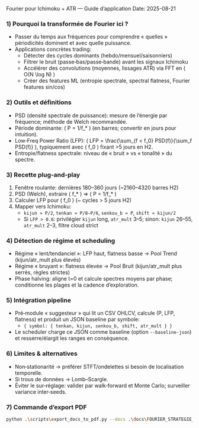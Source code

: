 Fourier pour Ichimoku + ATR — Guide d’application
Date: 2025-08-21

### 1) Pourquoi la transformée de Fourier ici ?
- Passer du temps aux fréquences pour comprendre « quelles » périodicités dominent et avec quelle puissance.
- Applications concrètes trading:
  - Détecter des cycles dominants (hebdo/mensuel/saisonniers)
  - Filtrer le bruit (passe‑bas/passe‑bande) avant les signaux Ichimoku
  - Accélérer des convolutions (moyennes, lissages ATR) via FFT en \( O(N \log N) \)
  - Créer des features ML (entropie spectrale, spectral flatness, Fourier features sin/cos)

### 2) Outils et définitions
- PSD (densité spectrale de puissance): mesure de l’énergie par fréquence; méthode de Welch recommandée.
- Période dominante: \( P = 1/f_* \) (en barres; convertir en jours pour intuition).
- Low‑Freq Power Ratio (LFP): \( LFP = \frac{\sum_{f < f_0} PSD(f)}{\sum_f PSD(f)} \), typiquement avec \( f_0 \) fixant >5 jours en H2.
- Entropie/flatness spectrale: niveau de « bruit » vs « tonalité » du spectre.

### 3) Recette plug‑and‑play
1) Fenêtre roulante: dernières 180–360 jours (~2160–4320 barres H2)
2) PSD (Welch), extraire \( f_* \) ⇒ \( P = 1/f_* \)
3) Calculer LFP pour \( f_0 \) (~ cycles > 5 jours H2)
4) Mapper vers Ichimoku:
   - `kijun ≈ P/2`, `tenkan ≈ P/8–P/6`, `senkou_b ≈ P`, `shift ≈ kijun/2`
   - Si `LFP > 0.6`: privilégier `kijun` long, `atr_mult` 3–5; sinon: `kijun` 26–55, `atr_mult` 2–3, filtre cloud strict

### 4) Détection de régime et scheduling
- Régime « lent/tendanciel »: LFP haut, flatness basse → Pool Trend (kijun/atr_mult plus élevés)
- Régime « bruyant »: flatness élevée → Pool Bruit (kijun/atr_mult plus serrés, règles strictes)
- Phase halving: aligne t=0 et calcule spectres moyens par phase; conditionne les plages et la cadence d’exploration.

### 5) Intégration pipeline
- Pré‑module « suggesteur » qui lit un CSV OHLCV, calcule (P, LFP, flatness) et produit un JSON baseline par symbole:
  - `{ symbol: { tenkan, kijun, senkou_b, shift, atr_mult } }`
- Le scheduler charge ce JSON comme baseline (option `--baseline-json`) et resserre/élargit les ranges en conséquence.

### 6) Limites & alternatives
- Non‑stationarité → préférer STFT/ondelettes si besoin de localisation temporelle.
- Si trous de données → Lomb–Scargle.
- Éviter le sur‑réglage: valider par walk‑forward et Monte Carlo; surveiller variance inter‑seeds.

### 7) Commande d’export PDF
```bash
python .\scripts\export_docs_to_pdf.py --docs .\docs\FOURIER_STRATEGIE_FR.md --out-dir .\outputs\reports
```


